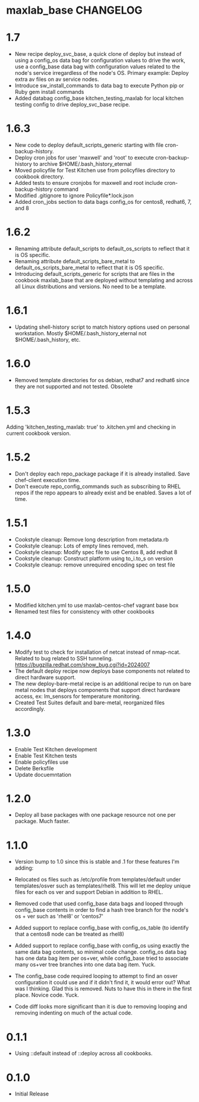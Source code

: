 # maxlab_base CHANGELOG

# 1.7

* New recipe deploy_svc_base, a quick clone of deploy but instead of using a config_os data bag for configuration values to drive the work, use a config_base data bag with configuration values related to the node's service irregardless of the node's OS.  Primary example: Deploy extra av files on av service nodes.
* Introduce sw_install_commands to data bag to execute Python pip or Ruby gem install commands
* Added databag config_base kitchen_testing_maxlab for local kitchen testing config to drive deploy_svc_base recipe.

# 1.6.3

* New code to deploy default_scripts_generic starting with file cron-backup-history.
* Deploy cron jobs for user 'maxwell' and 'root' to execute cron-backup-history to archive $HOME/.bash_history_eternal
* Moved policyfile for Test Kitchen use from policyfiles directory to cookbook directory.
* Added tests to ensure cronjobs for maxwell and root include cron-backup-history command
* Modified .gitignore to ignore Policyfile*.lock.json
* Added cron_jobs section to data bags config_os for centos8, redhat6, 7, and 8

# 1.6.2

* Renaming attribute default_scripts to default_os_scripts to reflect that it is OS specific.
* Renaming attribute default_scripts_bare_metal to default_os_scripts_bare_metal to reflect that it is OS specific.
* Introducing default_scripts_generic for scripts that are files in the cookbook maxlab_base that are deployed without templating and across all Linux distributions and versions.  No need to be a template.

# 1.6.1

* Updating shell-history script to match history options used on personal workstation. Mostly $HOME/.bash_history_eternal not $HOME/.bash_history, etc.

# 1.6.0

* Removed template directories for os debian, redhat7 and redhat6 since they are not supported and not tested.  Obsolete

# 1.5.3

Adding 'kitchen_testing_maxlab: true' to .kitchen.yml and checking in current cookbook version.

# 1.5.2

* Don't deploy each repo_package package if it is already installed. Save chef-client execution time.
* Don't execute repo_config_commands such as subscribing to RHEL repos if the repo appears to already exist and be enabled. Saves a lot of time.

# 1.5.1

* Cookstyle cleanup: Remove long description from metadata.rb
* Cookstyle cleanup: Lots of empty lines removed, meh.
* Cookstyle cleanup: Modify spec file to use Centos 8, add redhat 8
* Cookstyle cleanup: Construct platform using to_i.to_s on version
* Cookstyle cleanup: remove unrequired encoding spec on test file


# 1.5.0

* Modified kitchen.yml to use maxlab-centos-chef vagrant base box
* Renamed test files for consistency with other cookbooks

# 1.4.0

* Modify test to check for installation of netcat instead of nmap-ncat.  Related to bug related to SSH tunneling. https://bugzilla.redhat.com/show_bug.cgi?id=2024007
* The default deploy recipe now deploys base components not related to direct hardware support.
* The new deploy-bare-metal recipe is an additional recipe to run on bare metal nodes that deploys components that support direct hardware access, ex: lm_sensors for temperature monitoring.
* Created Test Suites default and bare-metal, reorganized files accordingly.

# 1.3.0

* Enable Test Kitchen development
* Enable Test Kitchen tests
* Enable policyfiles use
* Delete Berksfile
* Update docuemntation

# 1.2.0

* Deploy all base packages with one package resource not one per package. Much faster.

# 1.1.0

* Version bump to 1.0 since this is stable and .1 for these features I'm adding:

* Relocated os files such as /etc/profile from templates/default under templates/osver such as templates/rhel8.  This will let me deploy unique files for each os ver and support Debian in addition to RHEL.

* Removed code that used config_base data bags and looped through config_base contents in order to find a hash tree branch for the node's os + ver such as 'rhel8' or 'centos7'

* Added support to replace config_base with config_os_table (to identify that a centos8 node can be treated as rhel8)

* Added support to replace config_base with config_os using exactly the same data bag contents, so minimal code change.  config_os data bag has one data bag item per os+ver, while config_base tried to associate many os+ver tree branches into one data bag item. Yuck.

* The config_base code required looping to attempt to find an osver configuration it could use and if it didn't find it, it would error out? What was I thinking. Glad this is removed. Nuts to have this in there in the first place.  Novice code.  Yuck.

* Code diff looks more significant than it is due to removing looping and removing indenting on much of the actual code.

# 0.1.1

* Using ::default instead of ::deploy across all cookbooks.

# 0.1.0

* Initial Release
